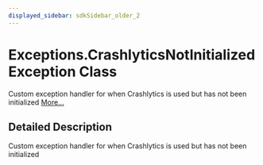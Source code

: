 ```yaml
---
displayed_sidebar: sdkSidebar_older_2
---
```

# Exceptions.CrashlyticsNotInitializedException Class 

<div class="contents">Custom exception handler for when Crashlytics is used but has not been initialized    <a href="class_b_f_g_s_d_k_1_1_exceptions_1_1_crashlytics_not_initialized_exception.html#details">More...</a><a name="details" id="details"></a><h2 class="groupheader">Detailed Description</h2><div class="textblock">Custom exception handler for when Crashlytics is used but has not been initialized </div></div> 
